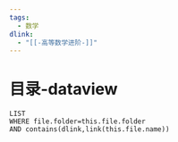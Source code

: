 ```yaml
---
tags:
  - 数学
dlink:
  - "[[-高等数学进阶-]]"
---
```

# 目录-dataview
```dataview
LIST
WHERE file.folder=this.file.folder
AND contains(dlink,link(this.file.name))
```
